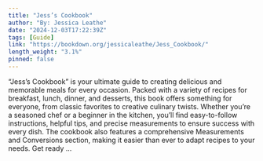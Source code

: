 ```yaml
---
title: "Jess’s Cookbook"
author: "By: Jessica Leathe"
date: "2024-12-03T17:22:39Z"
tags: [Guide]
link: "https://bookdown.org/jessicaleathe/Jess_Cookbook/"
length_weight: "3.1%"
pinned: false
---
```


“Jess’s Cookbook” is your ultimate guide to creating delicious and memorable meals for every occasion. Packed with a variety of recipes for breakfast, lunch, dinner, and desserts, this book offers something for everyone, from classic favorites to creative culinary twists. Whether you’re a seasoned chef or a beginner in the kitchen, you’ll find easy-to-follow instructions, helpful tips, and precise measurements to ensure success with every dish. The cookbook also features a comprehensive Measurements and Conversions section, making it easier than ever to adapt recipes to your needs. Get ready ...
